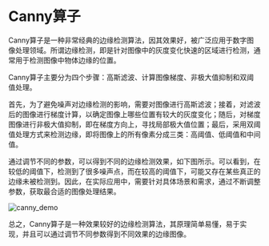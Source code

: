 # Canny算子

Canny算子是一种非常经典的边缘检测算法，因其效果好，被广泛应用于数字图像处理领域。所谓边缘检测，即是针对图像中的灰度变化快速的区域进行检测，通常用于检测图像中物体边缘的位置。

Canny算子主要分为四个步骤：高斯滤波、计算图像梯度、非极大值抑制和双阈值处理。

首先，为了避免噪声对边缘检测的影响，需要对图像进行高斯滤波；接着，对滤波后的图像进行梯度计算，以确定图像上哪些位置有较大的灰度变化；随后，对梯度图像进行非极大值抑制，即在梯度方向上，寻找局部极大值位置；最后，采用双阈值处理方式来检测边缘，即将图像上的所有像素分成三类：高阈值、低阈值和中间值。

通过调节不同的参数，可以得到不同的边缘检测效果，如下图所示。可以看到，在较低的阈值下，检测到了很多噪声点，而在较高的阈值下，可能又存在某些真正的边缘未被检测到。因此，在实际应用中，需要针对具体场景和需求，通过不断调整参数，获取最合适的图像处理结果。

![canny_demo](https://cdn.luogu.com.cn/upload/image_hosting/bo99nio0.png)

总之，Canny算子是一种效果较好的边缘检测算法，其原理简单易懂，易于实现，并且可以通过调节不同参数得到不同效果的边缘图像。